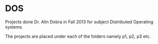 DOS
===

Projects done Dr. Alin Dobra in Fall 2013 for subject Distributed Operating systems

The projects are placed under each of the folders namely p1, p2, p3 etc.
